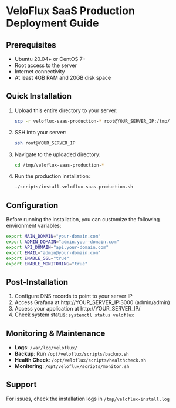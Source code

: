 # VeloFlux SaaS Production Deployment Guide

## Prerequisites
- Ubuntu 20.04+ or CentOS 7+
- Root access to the server
- Internet connectivity
- At least 4GB RAM and 20GB disk space

## Quick Installation

1. Upload this entire directory to your server:
   ```bash
   scp -r veloflux-saas-production-* root@YOUR_SERVER_IP:/tmp/
   ```

2. SSH into your server:
   ```bash
   ssh root@YOUR_SERVER_IP
   ```

3. Navigate to the uploaded directory:
   ```bash
   cd /tmp/veloflux-saas-production-*
   ```

4. Run the production installation:
   ```bash
   ./scripts/install-veloflux-saas-production.sh
   ```

## Configuration

Before running the installation, you can customize the following environment variables:

```bash
export MAIN_DOMAIN="your-domain.com"
export ADMIN_DOMAIN="admin.your-domain.com"
export API_DOMAIN="api.your-domain.com"
export EMAIL="admin@your-domain.com"
export ENABLE_SSL="true"
export ENABLE_MONITORING="true"
```

## Post-Installation

1. Configure DNS records to point to your server IP
2. Access Grafana at http://YOUR_SERVER_IP:3000 (admin/admin)
3. Access your application at http://YOUR_SERVER_IP/
4. Check system status: `systemctl status veloflux`

## Monitoring & Maintenance

- **Logs**: `/var/log/veloflux/`
- **Backup**: Run `/opt/veloflux/scripts/backup.sh`
- **Health Check**: `/opt/veloflux/scripts/healthcheck.sh`
- **Monitoring**: `/opt/veloflux/scripts/monitor.sh`

## Support

For issues, check the installation logs in `/tmp/veloflux-install.log`
